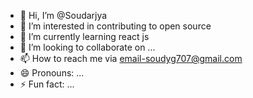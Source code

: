 - 👋 Hi, I’m @Soudarjya
- 👀 I’m interested in contributing to open source
- 🌱 I’m currently learning react js
- 💞️ I’m looking to collaborate on ...
- 📫 How to reach me via email-soudyg707@gmail.com
- 😄 Pronouns: ...
- ⚡ Fun fact: ...

<!---
Soudarjya/Soudarjya is a ✨ special ✨ repository because its `README.md` (this file) appears on your GitHub profile.
You can click the Preview link to take a look at your changes.
--->
